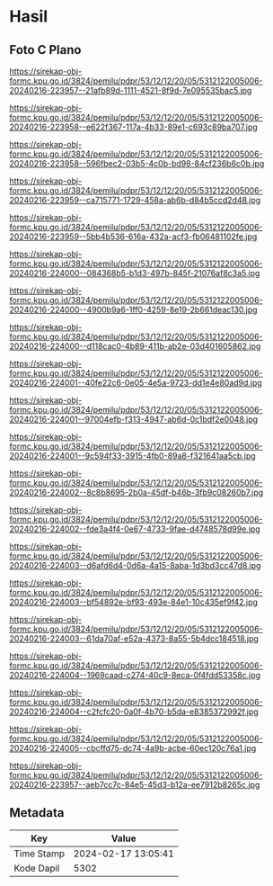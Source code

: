 # Hasil

## Foto C Plano

https://sirekap-obj-formc.kpu.go.id/3824/pemilu/pdpr/53/12/12/20/05/5312122005006-20240216-223957--21afb89d-1111-4521-8f9d-7e095535bac5.jpg

https://sirekap-obj-formc.kpu.go.id/3824/pemilu/pdpr/53/12/12/20/05/5312122005006-20240216-223958--e622f367-117a-4b33-89e1-c693c89ba707.jpg

https://sirekap-obj-formc.kpu.go.id/3824/pemilu/pdpr/53/12/12/20/05/5312122005006-20240216-223958--596fbec2-03b5-4c0b-bd98-84cf236b6c0b.jpg

https://sirekap-obj-formc.kpu.go.id/3824/pemilu/pdpr/53/12/12/20/05/5312122005006-20240216-223959--ca715771-1729-458a-ab6b-d84b5ccd2d48.jpg

https://sirekap-obj-formc.kpu.go.id/3824/pemilu/pdpr/53/12/12/20/05/5312122005006-20240216-223959--5bb4b536-616a-432a-acf3-fb06481102fe.jpg

https://sirekap-obj-formc.kpu.go.id/3824/pemilu/pdpr/53/12/12/20/05/5312122005006-20240216-224000--084368b5-b1d3-497b-845f-21076af8c3a5.jpg

https://sirekap-obj-formc.kpu.go.id/3824/pemilu/pdpr/53/12/12/20/05/5312122005006-20240216-224000--4900b9a6-1ff0-4259-8e19-2b661deac130.jpg

https://sirekap-obj-formc.kpu.go.id/3824/pemilu/pdpr/53/12/12/20/05/5312122005006-20240216-224000--d118cac0-4b89-411b-ab2e-03d401605862.jpg

https://sirekap-obj-formc.kpu.go.id/3824/pemilu/pdpr/53/12/12/20/05/5312122005006-20240216-224001--40fe22c6-0e05-4e5a-9723-dd1e4e80ad9d.jpg

https://sirekap-obj-formc.kpu.go.id/3824/pemilu/pdpr/53/12/12/20/05/5312122005006-20240216-224001--97004efb-f313-4947-ab6d-0c1bdf2e0048.jpg

https://sirekap-obj-formc.kpu.go.id/3824/pemilu/pdpr/53/12/12/20/05/5312122005006-20240216-224001--9c594f33-3915-4fb0-89a8-f321641aa5cb.jpg

https://sirekap-obj-formc.kpu.go.id/3824/pemilu/pdpr/53/12/12/20/05/5312122005006-20240216-224002--8c8b8695-2b0a-45df-b46b-3fb9c08260b7.jpg

https://sirekap-obj-formc.kpu.go.id/3824/pemilu/pdpr/53/12/12/20/05/5312122005006-20240216-224002--fde3a4f4-0e67-4733-9fae-d4748578d99e.jpg

https://sirekap-obj-formc.kpu.go.id/3824/pemilu/pdpr/53/12/12/20/05/5312122005006-20240216-224003--d6afd6d4-0d6a-4a15-8aba-1d3bd3cc47d8.jpg

https://sirekap-obj-formc.kpu.go.id/3824/pemilu/pdpr/53/12/12/20/05/5312122005006-20240216-224003--bf54892e-bf93-493e-84e1-10c435ef9f42.jpg

https://sirekap-obj-formc.kpu.go.id/3824/pemilu/pdpr/53/12/12/20/05/5312122005006-20240216-224003--61da70af-e52a-4373-8a55-5b4dcc184518.jpg

https://sirekap-obj-formc.kpu.go.id/3824/pemilu/pdpr/53/12/12/20/05/5312122005006-20240216-224004--1969caad-c274-40c9-8eca-0f4fdd53358c.jpg

https://sirekap-obj-formc.kpu.go.id/3824/pemilu/pdpr/53/12/12/20/05/5312122005006-20240216-224004--c2fcfc20-0a0f-4b70-b5da-e8385372992f.jpg

https://sirekap-obj-formc.kpu.go.id/3824/pemilu/pdpr/53/12/12/20/05/5312122005006-20240216-224005--cbcffd75-dc74-4a9b-acbe-60ec120c76a1.jpg

https://sirekap-obj-formc.kpu.go.id/3824/pemilu/pdpr/53/12/12/20/05/5312122005006-20240216-223957--aeb7cc7c-84e5-45d3-b12a-ee7912b8265c.jpg


## Metadata

| Key        | Value               |
| ---------- | ------------------- |
| Time Stamp | 2024-02-17 13:05:41 |
| Kode Dapil | 5302                |



